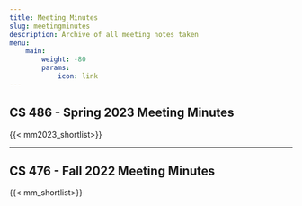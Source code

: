```yaml
---
title: Meeting Minutes
slug: meetingminutes
description: Archive of all meeting notes taken
menu:
    main:
        weight: -80
        params:
            icon: link
---
```

## CS 486 - Spring 2023 Meeting Minutes
{{< mm2023_shortlist>}}

***
## CS 476 - Fall 2022 Meeting Minutes
{{< mm_shortlist>}}
